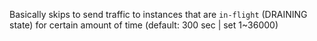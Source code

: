 
Basically skips to send traffic to instances that are `in-flight` (DRAINING state) for certain amount of time (default: 300 sec | set 1~36000)
